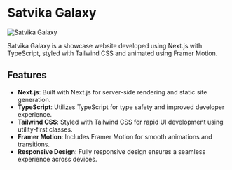 # Satvika Galaxy

![Satvika Galaxy](https://satvika-galaxy.vercel.app/)

Satvika Galaxy is a showcase website developed using Next.js with TypeScript, styled with Tailwind CSS and animated using Framer Motion.

## Features

- **Next.js**: Built with Next.js for server-side rendering and static site generation.
- **TypeScript**: Utilizes TypeScript for type safety and improved developer experience.
- **Tailwind CSS**: Styled with Tailwind CSS for rapid UI development using utility-first classes.
- **Framer Motion**: Includes Framer Motion for smooth animations and transitions.
- **Responsive Design**: Fully responsive design ensures a seamless experience across devices.

